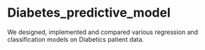 # Diabetes_predictive_model
We designed, implemented and compared various regression and classification models on Diabetics patient data.
